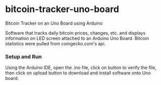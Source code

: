 # bitcoin-tracker-uno-board
Bitcoin Tracker on an Uno Board using Arduino

Software that tracks daily bitcoin prices, changes, etc. and displays information on LED screen attached to an Arduino Uno Board. Bitcoin statistics were pulled from coingecko.com's api.

### Setup and Run
Using the Arduino IDE, open the .ino file, click on button to verify the file, then click on upload button to download and install software onto Uno board.
